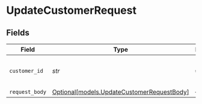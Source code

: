# UpdateCustomerRequest


## Fields

| Field                                                                                | Type                                                                                 | Required                                                                             | Description                                                                          | Example                                                                              |
| ------------------------------------------------------------------------------------ | ------------------------------------------------------------------------------------ | ------------------------------------------------------------------------------------ | ------------------------------------------------------------------------------------ | ------------------------------------------------------------------------------------ |
| `customer_id`                                                                        | *str*                                                                                | :heavy_check_mark:                                                                   | Provide the ID of the related customer.                                              | cst_5B8cwPMGnU                                                                       |
| `request_body`                                                                       | [Optional[models.UpdateCustomerRequestBody]](../models/updatecustomerrequestbody.md) | :heavy_minus_sign:                                                                   | N/A                                                                                  |                                                                                      |